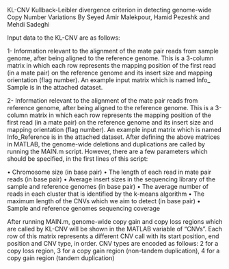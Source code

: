 KL-CNV
Kullback-Leibler divergence criterion in detecting genome-wide Copy Number Variations
By Seyed Amir Malekpour, Hamid Pezeshk and Mehdi Sadeghi

Input data to the KL-CNV are as follows:

1- Information relevant to the alignment of the mate pair reads from sample genome, after being aligned to the reference genome. This is a 3-column matrix in which each row represents the mapping position of the first read (in a mate pair) on the reference genome and its insert size and mapping orientation (flag number). An example input matrix which is named Info_ Sample is in the attached dataset.

2- Information relevant to the alignment of the mate pair reads from reference genome, after being aligned to the reference genome. This is a 3-column matrix in which each row represents the mapping position of the first read (in a mate pair) on the reference genome and its insert size and mapping orientation (flag number). An example input matrix which is named Info_Reference is in the attached dataset. After defining the above matrices in MATLAB, the genome-wide deletions and duplications are called by running the MAIN.m script. However, there are a few parameters which should be specified, in the first lines of this script: 

•	Chromosome size (in base pair)
•	The length of each read in mate pair reads (in base pair)
•	Average insert sizes in the sequencing library of the sample and reference genomes (in base pair)
•	The average number of reads in each cluster that is identified by the k-means algorithm
•	The maximum length of the CNVs which we aim to detect (in base pair)
•	Sample and reference genomes sequencing coverage

After running MAIN.m, genome-wide copy gain and copy loss regions which are called by KL-CNV will be shown in the MATLAB variable of “CNVs”. Each row of this matrix represents a different CNV call with its start position, end position and CNV type, in order. CNV types are encoded as follows: 2 for a copy loss region, 3 for a copy gain region (non-tandem duplication), 4 for a copy gain region (tandem duplication)
